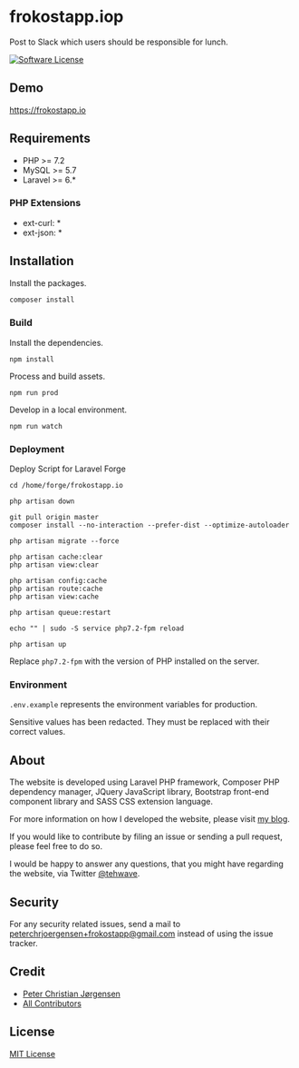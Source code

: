 # frokostapp.iop

Post to Slack which users should be responsible for lunch.

[![Software License](https://img.shields.io/badge/license-MIT-brightgreen.svg?style=flat-square)](LICENSE)

## Demo

https://frokostapp.io

## Requirements

- PHP >= 7.2
- MySQL >= 5.7
- Laravel >= 6.*

### PHP Extensions

- ext-curl: *
- ext-json: *

## Installation

Install the packages.

```bash
composer install
```

### Build

Install the dependencies.

```
npm install
```

Process and build assets.

```
npm run prod
```

Develop in a local environment.

```
npm run watch
```

### Deployment

Deploy Script for Laravel Forge

    cd /home/forge/frokostapp.io

    php artisan down

    git pull origin master
    composer install --no-interaction --prefer-dist --optimize-autoloader

    php artisan migrate --force

    php artisan cache:clear
    php artisan view:clear

    php artisan config:cache
    php artisan route:cache
    php artisan view:cache

    php artisan queue:restart

    echo "" | sudo -S service php7.2-fpm reload

    php artisan up

Replace ```php7.2-fpm``` with the version of PHP installed on the server.

### Environment

```.env.example``` represents the environment variables for production.

Sensitive values has been redacted. They must be replaced with their correct values.

## About

The website is developed using Laravel PHP framework, Composer PHP dependency manager, JQuery JavaScript library, Bootstrap front-end component library and SASS CSS extension language.

For more information on how I developed the website, please visit [my blog](https://peterchrjoergensen.dk/blog/).

If you would like to contribute by filing an issue or sending a pull request, please feel free to do so.

I would be happy to answer any questions, that you might have regarding the website, via Twitter [@tehwave](https://twitter.com/tehwave).

## Security

For any security related issues, send a mail to [peterchrjoergensen+frokostapp@gmail.com](mailto:peterchrjoergensen+frokostapp@gmail.com) instead of using the issue tracker.

## Credit

- [Peter Christian Jørgensen](https://github.com/tehwave)
- [All Contributors](../../contributors)

## License

[MIT License](LICENSE)